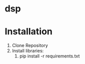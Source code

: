 # dsp

# Installation
1) Clone Repository
2) Install libraries:
   1) pip install -r requirements.txt 

